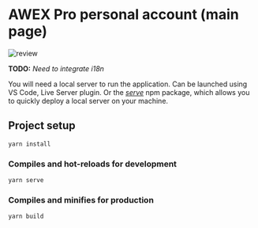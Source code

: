 # AWEX Pro personal account (main page)

![review](review.gif "AWEX Pro personal account")

__TODO:__ _Need to integrate i18n_

You will need a local server to run the application. Can be launched using VS Code, Live Server plugin.
Or the _[serve](https://github.com/vercel/serve)_ npm package, which allows you to quickly deploy
a local server on your machine.

## Project setup
```
yarn install
```

### Compiles and hot-reloads for development
```
yarn serve
```

### Compiles and minifies for production
```
yarn build
```
